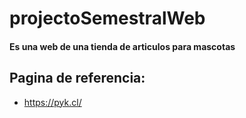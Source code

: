 # projectoSemestralWeb
#### Es una web de una tienda de articulos para mascotas

## Pagina de referencia:
- https://pyk.cl/
